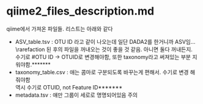 # qiime2_files_description.md
qiime에서 가져온 파일들. 리스트는 아래와 같다
- ASV_table.tsv : OTU ID 라고 같이 나오는데 일단 DADA2를 한거니까 ASV임... 
\rarefaction 된 후의 파일을 꺼내오는 것이 좋을 것 같음. 아니면 둘다 꺼내든지. \
수기로 #OTU ID -> OTUID로 변경해야함, 또한 taxonomy라고 써져있는 부분 지워야함.*******
- taxonomy_table.csv : 애는 콤마로 구분되도록 바꾸는게 편해서. 수기로 변경 해줘야함\
역시 수기로 OTUID, not Feature ID*******
- metadata.tsv : 얘만 그룹이 세로로 명명되어있음 주의


